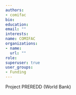 ```yaml
---
authors:
- comifac
bio: 
education:
email: ""
interests:
name: COMIFAC
organizations:
- name:
  url: ""
role: 
superuser: true
user_groups:
- Funding
---
```


Project PREREDD (World Bank)
  
